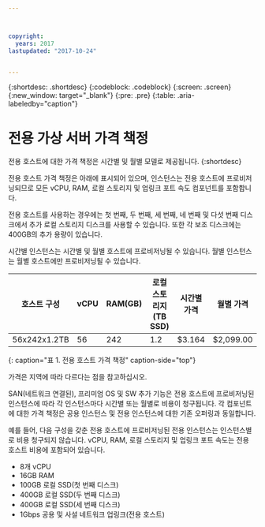 ```yaml
---



copyright:
  years: 2017
lastupdated: "2017-10-24"


---
```


{:shortdesc: .shortdesc}
{:codeblock: .codeblock}
{:screen: .screen}
{:new_window: target="_blank"}
{:pre: .pre}
{:table: .aria-labeledby="caption"}

# 전용 가상 서버 가격 책정
전용 호스트에 대한 가격 책정은 시간별 및 월별 모델로 제공됩니다.
{:shortdesc}

전용 호스트 가격 책정은 아래에 표시되어 있으며, 인스턴스는 전용 호스트에 프로비저닝되므로 모든 vCPU, RAM, 로컬 스토리지 및 업링크 포트 속도 컴포넌트를 포함합니다. 

전용 호스트를 사용하는 경우에는 첫 번째, 두 번째, 세 번째, 네 번째 및 다섯 번째 디스크에서 추가 로컬 스토리지 디스크를 사용할 수 있습니다. 또한 각 보조 디스크에는 400GB의 추가 용량이 있습니다.

시간별 인스턴스는 시간별 및 월별 호스트에 프로비저닝될 수 있습니다. 월별 인스턴스는 월별 호스트에만 프로비저닝될 수 있습니다.

|호스트 구성 |vCPU	|RAM(GB) |로컬 스토리지(TB SSD) |	시간별 가격 |월별 가격 | 
| ------------------ | ---- | -------- | ---------------------- | ------------ | ------------- |
|56x242x1.2TB	     |56 	|242    |        	1.2	          |$3.164   | 	$2,099.00    |
{: caption="표 1. 전용 호스트 가격 책정" caption-side="top"}

가격은 지역에 따라 다르다는 점을 참고하십시오.

SAN(네트워크 연결된), 프리미엄 OS 및 SW 추가 기능은 전용 호스트에 프로비저닝된 인스턴스에 따라 각 인스턴스마다 시간별 또는 월별로 비용이 청구됩니다. 각 컴포넌트에 대한 가격 책정은 공용 인스턴스 및 전용 인스턴스에 대한 기존 오퍼링과 동일합니다. 

예를 들어, 다음 구성을 갖춘 전용 호스트에 프로비저닝된 전용 인스턴스는 인스턴스별로 비용 청구되지 않습니다. vCPU, RAM, 로컬 스토리지 및 업링크 포트 속도는 전용 호스트 비용에 포함되어 있습니다. 

* 8개 vCPU
* 16GB RAM
* 100GB 로컬 SSD(첫 번째 디스크)
* 400GB 로컬 SSD(두 번째 디스크)
* 400GB 로컬 SSD(세 번째 디스크)
* 1Gbps 공용 및 사설 네트워크 업링크(전용 호스트) 


